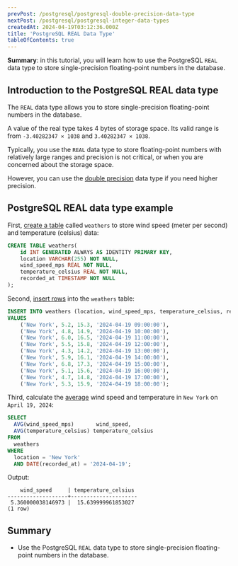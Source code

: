 ```yaml
---
prevPost: /postgresql/postgresql-double-precision-data-type
nextPost: /postgresql/postgresql-integer-data-types
createdAt: 2024-04-19T03:12:36.000Z
title: 'PostgreSQL REAL Data Type'
tableOfContents: true
---
```



**Summary**: in this tutorial, you will learn how to use the PostgreSQL `REAL` data type to store single-precision floating-point numbers in the database.

## Introduction to the PostgreSQL REAL data type

The `REAL` data type allows you to store single-precision floating-point numbers in the database.

A value of the real type takes 4 bytes of storage space. Its valid range is from `-3.40282347 × 1038` and `3.40282347 × 1038`.

Typically, you use the `REAL` data type to store floating-point numbers with relatively large ranges and precision is not critical, or when you are concerned about the storage space.

However, you can use the [double precision](/postgresql/postgresql-double-precision-type) data type if you need higher precision.

## PostgreSQL REAL data type example

First, [create a table](/postgresql/postgresql-create-table) called `weathers` to store wind speed (meter per second) and temperature (celsius) data:

```sql
CREATE TABLE weathers(
    id INT GENERATED ALWAYS AS IDENTITY PRIMARY KEY,
    location VARCHAR(255) NOT NULL,
    wind_speed_mps REAL NOT NULL,
    temperature_celsius REAL NOT NULL,
    recorded_at TIMESTAMP NOT NULL
);
```

Second, [insert rows](/postgresql/postgresql-insert) into the `weathers` table:

```sql
INSERT INTO weathers (location, wind_speed_mps, temperature_celsius, recorded_at)
VALUES
    ('New York', 5.2, 15.3, '2024-04-19 09:00:00'),
    ('New York', 4.8, 14.9, '2024-04-19 10:00:00'),
    ('New York', 6.0, 16.5, '2024-04-19 11:00:00'),
    ('New York', 5.5, 15.8, '2024-04-19 12:00:00'),
    ('New York', 4.3, 14.2, '2024-04-19 13:00:00'),
    ('New York', 5.9, 16.1, '2024-04-19 14:00:00'),
    ('New York', 6.8, 17.3, '2024-04-19 15:00:00'),
    ('New York', 5.1, 15.6, '2024-04-19 16:00:00'),
    ('New York', 4.7, 14.8, '2024-04-19 17:00:00'),
    ('New York', 5.3, 15.9, '2024-04-19 18:00:00');
```

Third, calculate the [average](/postgresql/postgresql-aggregate-functions/postgresql-avg-function) wind speed and temperature in `New York` on `April 19, 2024`:

```sql
SELECT
  AVG(wind_speed_mps)       wind_speed,
  AVG(temperature_celsius) temperature_celsius
FROM
  weathers
WHERE
  location = 'New York'
  AND DATE(recorded_at) = '2024-04-19';
```

Output:

```
    wind_speed     | temperature_celsius
-------------------+---------------------
 5.360000038146973 |  15.639999961853027
(1 row)
```

## Summary

- Use the PostgreSQL `REAL` data type to store single-precision floating-point numbers in the database.
